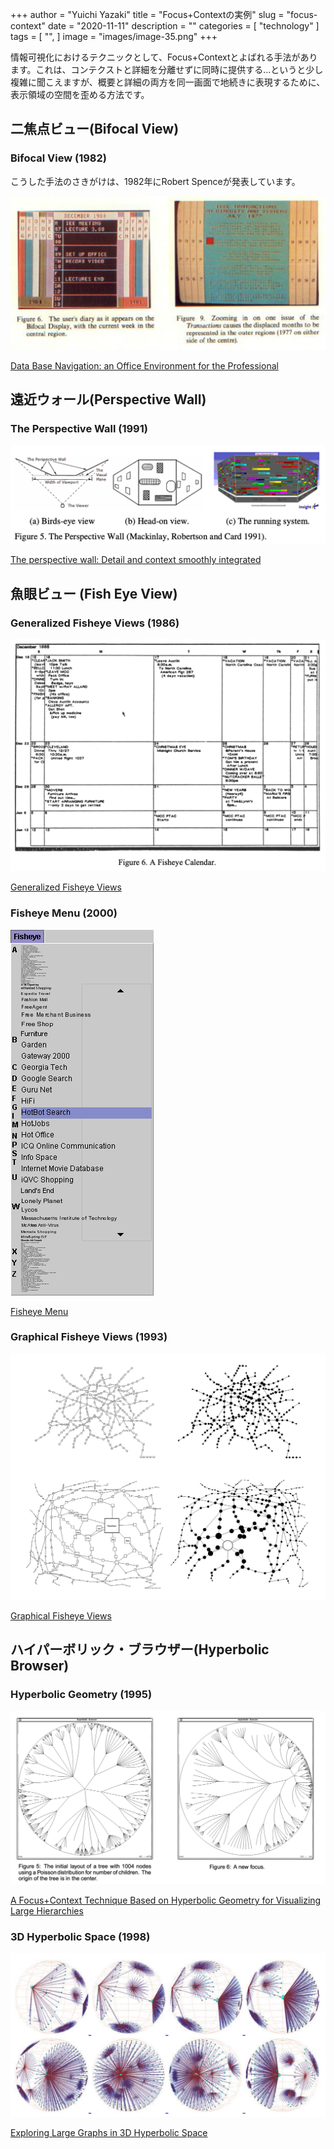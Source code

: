 +++
author = "Yuichi Yazaki"
title = "Focus+Contextの実例"
slug = "focus-context"
date = "2020-11-11"
description = ""
categories = [
    "technology"
]
tags = [
    "",
]
image = "images/image-35.png"
+++

情報可視化におけるテクニックとして、Focus+Contextとよばれる手法があります。これは、コンテクストと詳細を分離せずに同時に提供する…というと少し複雑に聞こえますが、概要と詳細の両方を同一画面で地続きに表現するために、表示領域の空間を歪める方法です。

<!--more-->

## 二焦点ビュー(Bifocal View)

### Bifocal View (1982)
こうした手法のさきがけは、1982年にRobert Spenceが発表しています。

![](images/image-29.png)

[Data Base Navigation: an Office Environment for the Professional](https://www.researchgate.net/publication/247494429_Data_Base_Navigation_an_Office_Environment_for_the_Professional)



## 遠近ウォール(Perspective Wall)
### The Perspective Wall (1991)

![](images/image-30.png)

[The perspective wall: Detail and context smoothly integrated](https://www.researchgate.net/publication/247494429_Data_Base_Navigation_an_Office_Environment_for_the_Professional)



## 魚眼ビュー (Fish­ Eye View)

### Generalized Fisheye Views (1986)

![](images/image-31.png)

[Generalized Fisheye Views](https://citeseerx.ist.psu.edu/viewdoc/download?doi=10.1.1.124.1233&rep=rep1&type=pdf)

### Fisheye Menu (2000)

![](images/image-32.png)


[Fisheye Menu](https://www.cs.umd.edu/hcil/fisheyemenu/)



### Graphical Fisheye Views (1993)

![](images/image-33.png)

[Graphical Fisheye Views](https://dl.acm.org/doi/10.1145/198366.198384)



## ハイパーボリック・ブラウザー(Hyperbolic Browser)

### Hyperbolic Geometry (1995)

![](images/image-34.png)

[A Focus+Context Technique Based on Hyperbolic Geometry for Visualizing Large Hierarchies](http://www.ramanarao.com/papers/startree-chi95.pdf)


### 3D Hyperbolic Space (1998)

![](images/image-35.png)

[Exploring Large Graphs in 3D Hyperbolic Space](https://graphics.stanford.edu/papers/h3cga/html/)